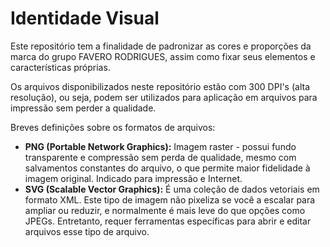 # Identidade Visual
Este repositório tem a finalidade de padronizar as cores e proporções da marca do grupo FAVERO RODRIGUES, assim como fixar seus elementos e características próprias.

Os arquivos disponibilizados neste repositório estão com 300 DPI's (alta resolução), ou seja, podem ser utilizados para aplicação em arquivos para impressão sem perder a qualidade.

Breves definições sobre os formatos de arquivos:

- **PNG (Portable Network Graphics):** Imagem raster - possui fundo transparente e compressão sem perda de qualidade, mesmo com salvamentos constantes do arquivo, o que permite maior fidelidade à imagem original. Indicado para impressão e Internet.
- **SVG (Scalable Vector Graphics):** É uma coleção de dados vetoriais em formato XML. Este tipo de imagem não pixeliza se você a escalar para ampliar ou reduzir, e normalmente é mais leve do que opções como JPEGs. Entretanto, requer ferramentas específicas para abrir e editar arquivos esse tipo de arquivo.
